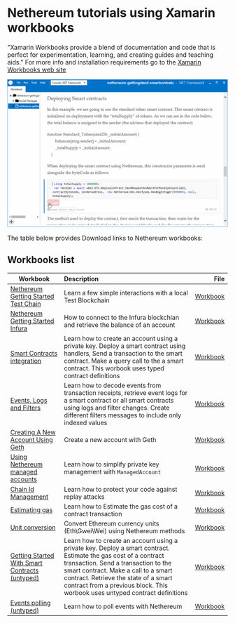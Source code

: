 # Nethereum tutorials using Xamarin workbooks

"Xamarin Workbooks provide a blend of documentation and code that is perfect for experimentation, learning, and creating guides and teaching aids." For more info and installation requirements go to the [Xamarin Workbooks web site]( https://developer.xamarin.com/guides/cross-platform/workbooks/)

![Workbook sample](screenshots/deploymentSample.gif)

The table below provides Download links to Nethereum workbooks:

## Workbooks list

| Workbook      | Description   | File |
| ------------- |:-------------| -----:|
|[Nethereum Getting Started Test Chain](nethereum-gettingstarted-testchain.workbook)|Learn a few simple interactions with a local Test Blockchain|[Workbook](nethereum-gettingstarted-testchain.workbook)|
|[Nethereum Getting Started Infura](nethereum-gettingstarted-infura.workbook)|How to connect to the Infura blockchian and retrieve the balance of an account|[Workbook](nethereum-gettingstarted-infura.workbook)|
[Smart Contracts integration](nethereum-smartcontrats-gettingstarted.workbook)|Learn how to create an account using a private key. Deploy a smart contract using handlers, Send a transaction to the smart contract. Make a query call to the a smart contract. This worbook uses typed contract definitions|[Workbook](nethereum-smartcontrats-gettingstarted.workbook)|
[Events, Logs and Filters](nethereum-events-gettingstarted.workbook)|Learn how to decode events from transaction receipts, retrieve event logs for a smart contract or all smart contracts using logs and filter changes. Create different filters messages to include only indexed values |[Workbook](nethereum-events-gettingstarted.workbook)|
|[Creating A New Account Using Geth](nethereum-creating-a-new-account-using-geth.workbook) |Create a new account with Geth |[Workbook](nethereum-creating-a-new-account-using-geth.workbook)|
|[Using Nethereum managed accounts](nethereum-managed-accounts.workbook/index.workbook)| Learn how to simplify private key management with `ManagedAccount`|[Workbook](nethereum-managed-accounts.workbook.zip)
|[Chain Id Management](Nethereum-ChainID-Management.workbook) |Learn how to protect your code against replay attacks|[Workbook](Nethereum-ChainID-Management.workbook)|
[Estimating gas](nethereum-estimating-gas.workbook/index.workbook) |Learn how to Estimate the gas cost of a contract transaction|[Workbook](nethereum-estimating-gas.workbook.zip)|
[Unit conversion](nethereum-converting-units.worbook)|Convert Ethereum currency units \(Eth\Gwei\Wei\) using Nethereum methods|[Workbook](nethereum-converting-units.workbook)|
|[Getting Started With Smart Contracts (untyped)](nethereum-smartcontracts-untyped.worbook) |Learn how to create an account using a private key. Deploy a smart contract. Estimate the gas cost of a contract transaction. Send a transaction to the smart contract. Make a call to a smart contract. Retrieve the state of a smart contract from a previous block. This worbook uses untyped contract definitions|[Workbook](nethereum-smartcontracts-untyped.workbook) |
[Events polling (untyped)](nethereum-eventdtos-getallchanges.workbook)|Learn how to poll events with Nethereum |[Workbook](nethereum-eventdtos-getallchanges.workbook)|
